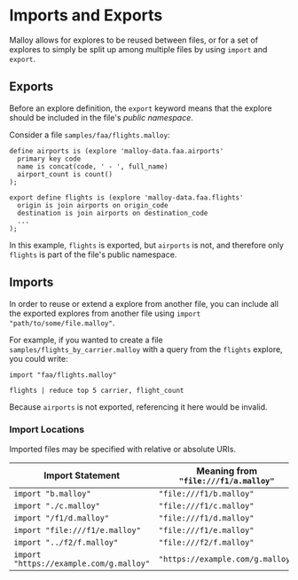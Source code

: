 # Imports and Exports

Malloy allows for explores to be reused between files, or for a set of explores
to simply be split up among multiple files by using `import` and `export`.

## Exports

Before an explore definition, the `export` keyword means that the explore should
be included in the file's _public namespace_.

Consider a file <code>samples/faa/flights.malloy</code>:
```malloy
define airports is (explore 'malloy-data.faa.airports'
  primary key code
  name is concat(code, ' - ', full_name)
  airport_count is count()
);

export define flights is (explore 'malloy-data.faa.flights'
  origin is join airports on origin_code
  destination is join airports on destination_code
  ...
);
```

In this example, `flights` is exported, but `airports` is not, and therefore
only `flights` is part of the file's public namespace.

## Imports

In order to reuse or extend a explore from another file, you can include all the
exported explores from another file using `import "path/to/some/file.malloy"`.

For example, if you wanted to create a file <code>samples/flights_by_carrier.malloy</code> with a query from the
`flights` explore, you could write:

```malloy
import "faa/flights.malloy"

flights | reduce top 5 carrier, flight_count
```

Because `airports` is not exported, referencing it here would be invalid.

### Import Locations

Imported files may be specified with relative or absolute URIs.

| Import Statement | Meaning from `"file:///f1/a.malloy"` |
| ---------------- | --------|
| `import "b.malloy"` | `"file:///f1/b.malloy"` |
| `import "./c.malloy"` | `"file:///f1/c.malloy"` |
| `import "/f1/d.malloy"` | `"file:///f1/d.malloy"` |
| `import "file:///f1/e.malloy"` | `"file:///f1/e.malloy"` |
| `import "../f2/f.malloy"` | `"file:///f2/f.malloy"` |
| `import "https://example.com/g.malloy"` | `"https://example.com/g.malloy"` |